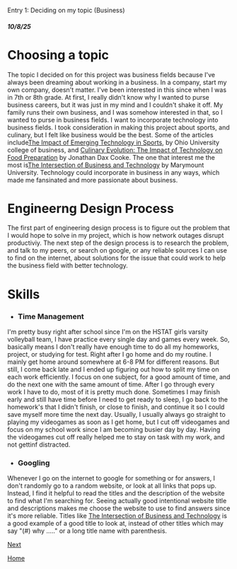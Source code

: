 Entry 1: Deciding on my topic (Business)
##### 10/8/25

# Choosing a topic

The topic I decided on for this project was business fields because I've always been dreaming about working in a business. In a company, start my own company, doesn't matter. I've been interested in this since when I was in 7th or 8th grade. At first, I really didn't know why I wanted to purse business careers, but it was just in my mind and I couldn't shake it off. My family runs their own business, and I was somehow interested in that, so I wanted to purse in business fields. I want to incorporate technology into business fields. I took consideration in making this project about sports, and culinary, but I felt like business would be the best. Some of the articles include[The Impact of Emerging Technology in Sports](https://www.ohio.edu/business/academics/graduate/professional-master-sports-administration/resources/technology-sports), by Ohio University college of business, and [Culinary Evolution: The Impact of Technology on Food Preparation](https://daxcooke.net/culinary-evolution-the-impact-of-technology-on-food-preparation/) by Jonathan Dax Cooke. The one that interest me the most is[The Intersection of Business and Technology](https://online.marymount.edu/blog/intersection-business-and-technology) by Marymount University. Technology could incorporate in business in any ways, which made me fansinated and more passionate about business.


# Engineerng Design Process
The first part of engineering design process is to figure out the problem that I would hope to solve in my project, which is how network outages disrupt productiviy. The next step of the design process is to research the problem, and talk to my peers, or search on google, or any reliable sources I can use to find on the internet, about solutions for the issue that could work to help the business field with better technology.


# Skills
<ul>
  <li> <h3>Time Management </h3> </li>
</ul>

I'm pretty busy right after school since I'm on the HSTAT girls varsity volleyball team, I have practice every single day and games every week. So, basically means I don't really have enough time to do all my homeworks, project, or studying for test. Right after I go home and do my routine. I mainly get home around somewhere at 6-8 PM for different reasons. But still, I come back late and I ended up figuring out how to split my time on each work efficiently. I focus on one subject, for a good amount of time, and do the next one with the same amount of time. After I go through every work I have to do, most of it is pretty much done. Sometimes I may finish early and still have time before I need to get ready to sleep, I go back to the homework's that I didn't finish, or close to finish, and continue it so I could save myself more time the next day. Usually, I usually always go straight to playing my videogames as soon as I get home, but I cut off videogames and focus on my school work since I am becoming busier day by day. Having the videogames cut off really helped me to stay on task with my work, and not gettinf distracted. 

<ul>
  <li> <h3> Googling </h3> </li>
</ul>

Whenever I go on the internet to google for something or for answers, I don't randomly go to a random website, or look at all links that pops up. Instead, I find it helpful to read the titles and the description of the website to find what I'm searching for. Seeing actually good intentional website title and descriptions makes me choose the website to use to find answers since it's more reliable. Titles like [The Intersection of Business and Technology](https://online.marymount.edu/blog/intersection-business-and-technology) is a good example of a good title to look at, instead of other titles which may say "(#) why ....." or a long title name with parenthesis. 










[Next](entry02.md)

[Home](../README.md)
